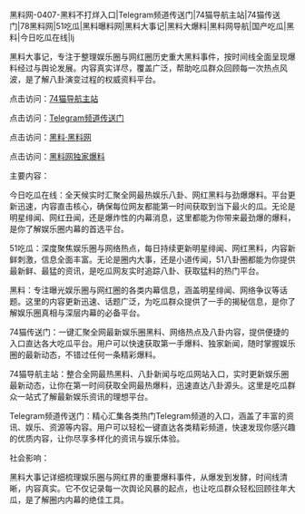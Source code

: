 #
黑料网-0407-黑料不打烊入口|Telegram频道传送门|74猫导航主站|74猫传送门|78黑料网|51吃瓜|黑料曝料网|黑料大事记|黑料大爆料|黑料网导航|国产吃瓜|黑料|今日吃瓜在线|lj

黑料大事记，专注于整理娱乐圈与网红圈历史重大黑料事件，按时间线全面呈现爆料经过与舆论发展。内容真实详尽，覆盖广泛，帮助吃瓜群众回顾每一次热点风波，是了解八卦演变过程的权威资料平台。


点击访问：<a href="https://74mao.com/">74猫导航主站</a>

点击访问：<a href="https://74mao.com/">Telegram频道传送门</a>

点击访问：<a href="https://fge-7ja.pages.dev/">黑料·黑料网</a>

点击访问：<a href="https://sdfsh.pages.dev/">黑料网独家爆料</a>


主要内容：

今日吃瓜在线：全天候实时汇聚全网最热娱乐八卦、网红黑料与劲爆爆料。平台更新迅速，内容直击核心，确保每位网友都能第一时间获取到当下最火的瓜。无论是明星绯闻、网红丑闻，还是爆炸性的内幕消息，这里都能为你带来最劲爆的爆料，是你了解娱乐圈内幕的首选平台。

51吃瓜：深度聚焦娱乐圈与网络热点，每日持续更新明星绯闻、网红黑料，内容新鲜刺激，信息全面丰富。无论是圈内大事，还是小道传闻，51八卦圈都能为你提供最新鲜、最猛的资讯，是吃瓜网友实时追踪八卦、获取猛料的热门平台。

黑料：专注曝光娱乐圈与网红圈的各类内幕信息，涵盖明星绯闻、网络争议等话题。这里的内容更新迅速、话题广泛，为吃瓜群众提供了一手的揭秘信息，是你了解娱乐圈真相与深层内幕的必备平台。

74猫传送门：一键汇聚全网最新娱乐圈黑料、网络热点及八卦内容，提供便捷的入口直达各大吃瓜平台。用户可以快速获取第一手爆料、独家新闻，随时掌握娱乐圈的最新动态，不错过任何一条精彩爆料。

74猫导航主站：整合全网最热黑料、八卦新闻与吃瓜网站入口，实时更新娱乐圈最新动态，让你在第一时间获取全网最热爆料，迅速直达八卦源头。这里是吃瓜群众一站式了解最新娱乐资讯的理想平台。

Telegram频道传送门：精心汇集各类热门Telegram频道的入口，涵盖了丰富的资讯、娱乐、资源等内容。用户可以轻松一键直达各类精彩频道，快速发现你感兴趣的优质内容，让你尽享多样化的资讯与娱乐体验。

社会影响：

黑料大事记详细梳理娱乐圈与网红界的重要爆料事件，从爆发到发酵，时间线清晰，内容真实。它不仅记录每一次舆论风暴的起点，也让吃瓜群众轻松回顾往年大瓜，是了解圈内内幕的绝佳工具。

<span style="display:none;">[Canonical link](https://github.com/biesiha753/364545 ）</span>
